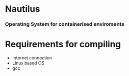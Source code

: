 # Nautilus 
### Operating System for containerised enviroments

# Requirements for compiling
- Internet connection
- Linux based OS
- gcc 
